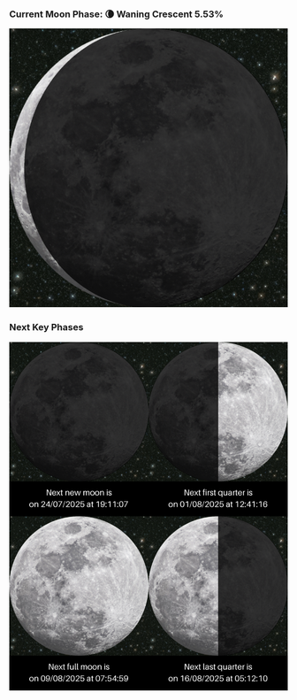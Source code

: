 ### Current Moon Phase: 🌘 Waning Crescent 5.53%
![Moon Phase](moonphase.png)
### Next Key Phases
![Gallery](gallery.png)